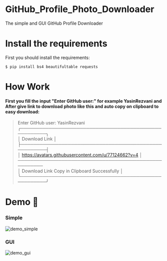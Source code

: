 # GitHub_Profile_Photo_Downloader
The simple and GUI GitHub Profile Downloader 
# Install the requirements
First you should install the requirements:
```
$ pip install bs4 beautifultable requests
```
# How Work
#### First you fill the input "Enter GitHub user:" for example YasinRezvani and After give link to download photo like this and auto copy on clipboard to easy download:
> Enter GitHub user: YasinRezvani  
> ╭──────────────────────────────────────────────────────╮  
>  │                    Download Link                     │  
>  ├──────────────────────────────────────────────────────┤  
>  │ https://avatars.githubusercontent.com/u/77124662?v=4 │  
>   ──────────────────────────────────────────────────────  
>  │     Download Link Copy in Clipboard Successfully     │
> ╰──────────────────────────────────────────────────────╯
 
# Demo :tada:
### Simple
![demo_simple](https://user-images.githubusercontent.com/77124662/132103109-6cc5d1ee-1f16-4b08-974b-419a99f29cb2.PNG)
### GUI
![demo_gui](https://user-images.githubusercontent.com/77124662/131707565-f39a4587-9f7e-4d3b-b96a-4c9ad8a76016.PNG)




